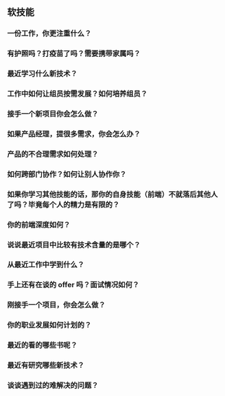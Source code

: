 ## 软技能

### 一份工作，你更注重什么？

### 有护照吗？打疫苗了吗？需要携带家属吗？

### 最近学习什么新技术？

### 工作中如何让组员按需发展？如何培养组员？

### 接手一个新项目你会怎么做？

### 如果产品经理，提很多需求，你会怎么办？

### 产品的不合理需求如何处理？

### 如何跨部门协作？如何让别人协作你？

### 如果你学习其他技能的话，那你的自身技能（前端）不就落后其他人了吗？毕竟每个人的精力是有限的？

### 你的前端深度如何？

### 说说最近项目中比较有技术含量的是哪个？

### 从最近工作中学到什么？

### 手上还有在谈的 offer 吗？面试情况如何？

### 刚接手一个项目，你会怎么做？

### 你的职业发展如何计划的？

### 最近的看的哪些书呢？

### 最近有研究哪些新技术？

### 谈谈遇到过的难解决的问题？